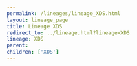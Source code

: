 ```yaml
---
permalink: /lineages/lineage_XDS.html
layout: lineage_page
title: Lineage XDS
redirect_to: ../lineage.html?lineage=XDS
lineage: XDS
parent: 
children: ['XDS']
---
```

